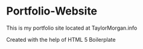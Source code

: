 # Portfolio-Website
This is my portfolio site located at TaylorMorgan.info

Created with the help of HTML 5 Boilerplate
